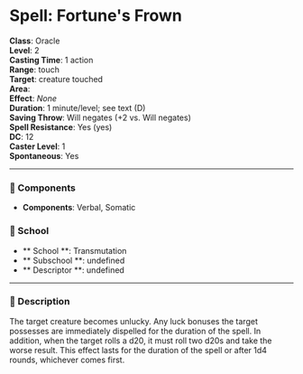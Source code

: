 
# Spell: Fortune's Frown
**Class**: Oracle  
**Level**: 2  
**Casting Time**: 1 action  
**Range**: touch  
**Target**: creature touched  
**Area**:   
**Effect**: _None_  
**Duration**: 1 minute/level; see text (D)  
**Saving Throw**: Will negates (+2 vs. Will negates)  
**Spell Resistance**: Yes (yes)  
**DC**: 12  
**Caster Level**: 1  
**Spontaneous**: Yes

---

### 🔮 Components
- **Components**: Verbal, Somatic

### 🏫 School
- ** School **: Transmutation
- ** Subschool **: undefined
- ** Descriptor **: undefined
---

### 📜 Description
The target creature becomes unlucky. Any luck bonuses the target possesses are immediately dispelled for the duration of the spell. In addition, when the target rolls a d20, it must roll two d20s and take the worse result. This effect lasts for the duration of the spell or after 1d4 rounds, whichever comes first.
